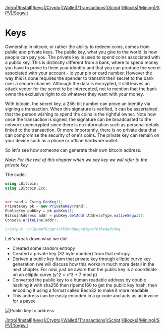 [/Intro](index.md)|[/Install](install.md)|[/keys](keys.md)|[/Crypto](ecc.md)|[/Wallet](wallet.md)|[/Transactions](transactions.md)|[/Script](script.md)|[/Blocks](blocks.md)|[/Mining](mining.md)|[/SPV](spv.md)|[/Segwit](segwit.md)

# Keys

Ownership in bitcoin, or rather the ability to redeem coins, comes from public and private keys. The public key, what you give to the world, is how people can pay you. The private key is used to spend coins associated with a public key. This is distinctly different from a bank, where to spend money you have to prove to them your identity and that you can produce the secret associated with your account - ie your pin or card number. However the way this is done requires the spender to transmit their secret to the bank over a secure channel. Although the data is encrypted, it still leaves an attack vector for the secret to be intercepted, not to mention that the bank owns the exclusive right to do whatever they want with your money.

With bitcoin, the secret key, a 256-bit number can prove an identity via signing a transaction. When this signature is verified, it can be assertained that the person wishing to spend the coins is the rightful owner. Note how once the transaction is signed, the signature can be broadcasted to the network unencrypted since there is no information such as personal details linked to the transaction. Or more importantly, there is no private data that can compromise the security of one's coins. The private key can remain on your device such as a phone or offline hardware wallet.

So let's see how someone can generate their own bitcoin address.

*Note: For the rest of this chapter when we say key we will refer to the private key*

The code:
```c#
using LBitcoin;
using LBitcoin.Ecc;
...

var rand = Csrng.GenKey();
PrivateKey pk = new PrivateKey(rand);
PublicKey pubKey = pk.pubKey();
BitcoinAddress addr = pubKey.GetAddr(AddressType.nativeSegwit);
Console.WriteLine(addr);

//output: bc1qvmpf6cgqrsntk5mndduqaqfgwcf6thv4qdc8nq
```

Let's break down what we did:
- Created some random entropy
- Created a private key (32 byte number) from that entropy
- Derived a public key from that private key through elliptic curve key generation (we will discuss how this works in much more detail in the next chapter. For now, just be aware that the public key is a coordinate on an elliptic curve (y^2 = x^3 + 7 mod p)
- Converted the public key to a human readable address by double hashing it with sha256 then ripemd160 to get the public key hash, then encoding it using a format called Bech32 to make it more readable.
- This address can be easily encoded in a qr code and acts as an invoice for a payee

![Public key to address](/assets/pubkeytoaddress.png)

[/Intro](index.md)|[/Install](install.md)|[/keys](keys.md)|[/Crypto](ecc.md)|[/Wallet](wallet.md)|[/Transactions](transactions.md)|[/Script](script.md)|[/Blocks](blocks.md)|[/Mining](mining.md)|[/SPV](spv.md)|[/Segwit](segwit.md)
